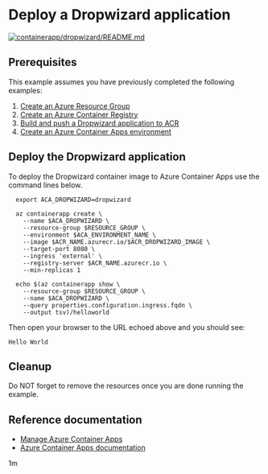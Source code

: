 # Deploy a Dropwizard application

[![containerapp/dropwizard/README.md](https://github.com/Azure-Samples/java-on-azure-examples/actions/workflows/containerapp_dropwizard_README_md.yml/badge.svg)](https://github.com/Azure-Samples/java-on-azure-examples/actions/workflows/containerapp_dropwizard_README_md.yml)

## Prerequisites

<!-- 

  if [[ -z $REGION ]]; then
    export REGION=westus3
  fi

  -->
<!-- workflow.cron(0 8 * * 1) -->
<!-- workflow.include(../../acr/dropwizard/README.md) -->
<!-- workflow.include(../create-environment/README.md) -->

This example assumes you have previously completed the following examples:

1. [Create an Azure Resource Group](../../group/create/README.md)
1. [Create an Azure Container Registry](../../acr/create/README.md)
1. [Build and push a Dropwizard application to ACR](../../acr/dropwizard/README.md)
1. [Create an Azure Container Apps environment](../create-environment/README.md)

## Deploy the Dropwizard application

To deploy the Dropwizard container image to Azure Container Apps use the
command lines below.

```shell
  export ACA_DROPWIZARD=dropwizard

  az containerapp create \
    --name $ACA_DROPWIZARD \
    --resource-group $RESOURCE_GROUP \
    --environment $ACA_ENVIRONMENT_NAME \
    --image $ACR_NAME.azurecr.io/$ACR_DROPWIZARD_IMAGE \
    --target-port 8080 \
    --ingress 'external' \
    --registry-server $ACR_NAME.azurecr.io \
    --min-replicas 1

  echo $(az containerapp show \
    --resource-group $RESOURCE_GROUP \
    --name $ACA_DROPWIZARD \
    --query properties.configuration.ingress.fqdn \
    --output tsv)/helloworld
```

Then open your browser to the URL echoed above and you should see:

```text
Hello World
```

<!-- workflow.directOnly()

  sleep 60
  export URL=https://$(az containerapp show --resource-group $RESOURCE_GROUP --name $ACA_DROPWIZARD --query properties.configuration.ingress.fqdn --output tsv)/helloworld
  export RESULT=$(curl $URL)
  az group delete --name $RESOURCE_GROUP --yes || true
  if [[ "$RESULT" != *"Hello World"* ]]; then
    echo "Response did not contain 'Hello World'"
    exit 1
  fi

  -->

## Cleanup

Do NOT forget to remove the resources once you are done running the example.

## Reference documentation

* [Manage Azure Container Apps](https://docs.microsoft.com/cli/azure/containerapp)
* [Azure Container Apps documentation](https://docs.microsoft.com/azure/container-apps)

1m
